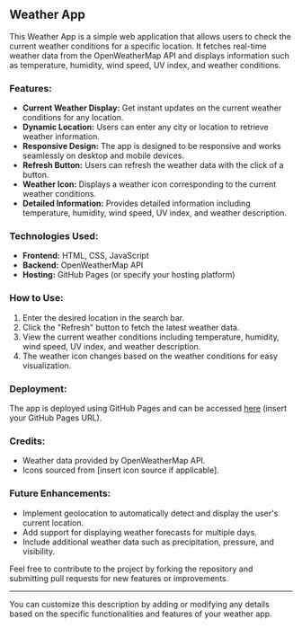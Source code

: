 
## Weather App

This Weather App is a simple web application that allows users to check the current weather conditions for a specific location. It fetches real-time weather data from the OpenWeatherMap API and displays information such as temperature, humidity, wind speed, UV index, and weather conditions.

### Features:

- **Current Weather Display:** Get instant updates on the current weather conditions for any location.
- **Dynamic Location:** Users can enter any city or location to retrieve weather information.
- **Responsive Design:** The app is designed to be responsive and works seamlessly on desktop and mobile devices.
- **Refresh Button:** Users can refresh the weather data with the click of a button.
- **Weather Icon:** Displays a weather icon corresponding to the current weather conditions.
- **Detailed Information:** Provides detailed information including temperature, humidity, wind speed, UV index, and weather description.

### Technologies Used:

- **Frontend:** HTML, CSS, JavaScript
- **Backend:** OpenWeatherMap API
- **Hosting:** GitHub Pages (or specify your hosting platform)

### How to Use:

1. Enter the desired location in the search bar.
2. Click the "Refresh" button to fetch the latest weather data.
3. View the current weather conditions including temperature, humidity, wind speed, UV index, and weather description.
4. The weather icon changes based on the weather conditions for easy visualization.

### Deployment:

The app is deployed using GitHub Pages and can be accessed [here](#) (insert your GitHub Pages URL).

### Credits:

- Weather data provided by OpenWeatherMap API.
- Icons sourced from [insert icon source if applicable].

### Future Enhancements:

- Implement geolocation to automatically detect and display the user's current location.
- Add support for displaying weather forecasts for multiple days.
- Include additional weather data such as precipitation, pressure, and visibility.

Feel free to contribute to the project by forking the repository and submitting pull requests for new features or improvements.

---

You can customize this description by adding or modifying any details based on the specific functionalities and features of your weather app.
